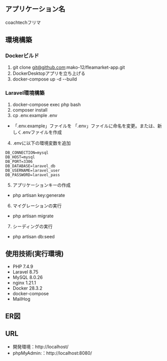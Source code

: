 ## アプリケーション名
coachtechフリマ

## 環境構築

### Dockerビルド
1. git clone git@github.com:mako-12/fleamarket-app.git
2. DockerDesktopアプリを立ち上げる
3. docker-compose up -d --build

### Laravel環境構築
1. docker-compose exec php bash
2. composer install
3. cp .env.example .env
 - 「.env.example」ファイルを 「.env」ファイルに命名を変更。または、新しく.envファイルを作成
4. .envに以下の環境変数を追加
```
DB_CONNECTION=mysql
DB_HOST=mysql
DB_PORT=3306
DB_DATABASE=laravel_db
DB_USERNAME=laravel_user
DB_PASSWORD=laravel_pass
```
5. アプリケーションキーの作成
 - php artisan key:generate
6. マイグレーションの実行
 - php artisan migrate
7. シーディングの実行
 - php artisan db:seed


## 使用技術(実行環境)
- PHP 7.4.9
- Laravel 8.75
- MySQL 8.0.26
- nginx 1.21.1
- Docker 28.3.2
- docker-compose
- MailHog

## ER図


## URL
- 開発環境：http://localhost/
- phpMyAdmin:：http://localhost:8080/

